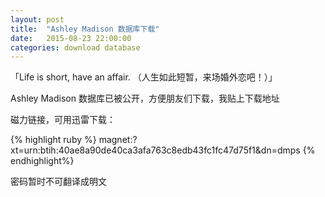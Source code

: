 ```yaml
---
layout: post
title:  "Ashley Madison 数据库下载"
date:   2015-08-23 22:00:00
categories: download database
---
```


「Life is short, have an affair. （人生如此短暂，来场婚外恋吧！）」

Ashley Madison 数据库已被公开，方便朋友们下载，我贴上下载地址

磁力链接，可用迅雷下载：

{% highlight ruby %}
magnet:?xt=urn:btih:40ae8a90de40ca3afa763c8edb43fc1fc47d75f1&dn=dmps
{% endhighlight%}

密码暂时不可翻译成明文


